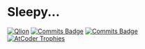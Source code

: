 # Sleepy...
[![Qlion](https://img.shields.io/endpoint?url=https%3A%2F%2Fatcoder-badges.now.sh%2Fapi%2Fatcoder%2Fjson%2FQlion)](https://atcoder.jp/users/Qlion)
[![Commits Badge](https://badges.pufler.dev/commits/all/QlionEw)](https://badges.pufler.dev)
[![Commits Badge](https://badges.pufler.dev/commits/yearly/QlionEw)](https://badges.pufler.dev)  
[![AtCoder Trophies](https://atcoder-trophies.vercel.app/api/v1/atcoder?username=Qlion&theme=darkhub&rank=SSS,SS,S,AAA,AA,A)](https://github.com/KATO-Hiro/AtCoderTrophies)

<!--
**QlionEw/QlionEw** is a ✨ _special_ ✨ repository because its `README.md` (this file) appears on your GitHub profile.

Here are some ideas to get you started:

- 🔭 I’m currently working on ...
- 🌱 I’m currently learning ...
- 👯 I’m looking to collaborate on ...
- 🤔 I’m looking for help with ...
- 💬 Ask me about ...
- 📫 How to reach me: ...
- 😄 Pronouns: ...
- ⚡ Fun fact: ...
-->
